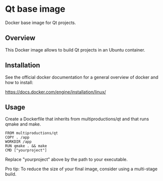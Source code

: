 # Qt base image

Docker base image for Qt projects.

## Overview

This Docker image allows to build Qt projects in an Ubuntu container.

## Installation

See the official docker documentation for a general overview of docker and how to install:

https://docs.docker.com/engine/installation/linux/

## Usage

Create a Dockerfile that inherits from multiproductions/qt and that runs qmake and make.

```
FROM multiproductions/qt
COPY . /app
WORKDIR /app
RUN qmake . && make
CMD ["yourproject"]
```

Replace "yourproject" above by the path to your executable.

Pro tip: To reduce the size of your final image, consider using a multi-stage build.

